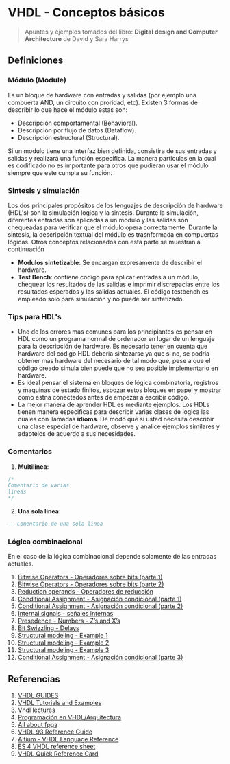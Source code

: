# VHDL - Conceptos básicos #

> Apuntes y ejemplos tomados del libro: **Digital design and Computer Architecture** de David y Sara Harrys

## Definiciones ##

### Módulo (Module) ###
Es un bloque de hardware con entradas y salidas (por ejemplo una compuerta AND, un circuito con proridad, etc). Existen 3 formas de describir lo que hace el módulo estas son:
* Descripción comportamental (Behavioral).
* Descripción por flujo de datos (Dataflow).
* Descripción estructural (Structural).

Si un modulo tiene una interfaz bien definida, consistira de sus entradas y salidas y realizará una función específica. La manera particulas en la cual es codificado no es importante para otros que pudieran usar el módulo siempre que este cumpla su función.

### Sintesis y simulación ###

Los dos principales propósitos de los lenguajes de descripción de hardware (HDL's) son la simulación logica y la sintesis. Durante la simulación, diferentes entradas son aplicadas a un modulo y las salidas son chequeadas para verificar que el módulo opera correctamente. Durante la sintesis, la descripción textual del módulo es trasnformada en compuertas lógicas. Otros conceptos relacionados con esta parte se muestran a continuación

* **Modulos sintetizable**: Se encargan expresamente de describir el hardware.
* **Test Bench**: contiene codigo para aplicar entradas a un módulo, chequear los resultados de las salidas e imprimir discrepacias entre los resultados esperados y las salidas actuales. El código testbench es empleado solo para simulación y no puede ser sintetizado.

### Tips para HDL's ###
* Uno de los errores mas comunes para los principiantes es pensar en HDL como un programa normal de ordenador en lugar de un lenguaje para la descripción de hardware. Es necesario tener en cuenta que hardware del código HDL deberia sintezarse ya que si no, se podría obtener mas hardware del necesario de tal modo que, pese a que el código creado simula bien puede que no sea posible implementarlo en hardware. 
* Es ideal pensar el sistema en bloques de lógica combinatoria, registros y maquinas de estado finitos, esbozar estos bloques en papel y mostrar como estna conectados antes de empezar a escribir código.
* La mejor manera de aprender HDL es mediante ejemplos. Los HDLs tienen manera especificas para describir varias clases de logica las cuales con llamadas **idioms**. De modo que si usted necesita describir una clase especial de hardware, observe y analice ejemplos similares y adaptelos de acuerdo a sus necesidades.

### Comentarios ###

1. **Multilinea**:
   
```vhdl
/*
Comentario de varias
lineas
*/
```

2. **Una sola linea**:
   
```vhdl
-- Comentario de una sola linea
```

### Lógica combinacional ###
En el caso de la lógica combinacional depende solamente de las entradas actuales. 
1. [Bitwise Operators - Operadores sobre bits (parte 1)](./ejemplo1/README.md)
2. [Bitwise Operators - Operadores sobre bits (parte 2)](./ejemplo2/README.md)
3. [Reduction operands - Operadores de reducción](./ejemplo3/README.md)
4. [Conditional Assignment - Asignación condicional (parte 1)](./ejemplo4/README.md)
5. [Conditional Assignment - Asignación condicional (parte 2)](./ejemplo5/README.md)
6. [Internal signals - señales internas](./ejemplo6/README.md)
7. [Presedence - Numbers - Z’s and X’s](./ejemplo7/README.md)
8. [Bit Swizzling - Delays](./ejemplo8/README.md)
9. [Structural modeling - Example 1](./ejemplo9/README.md)
10. [Structural modeling - Example 2](./ejemplo10/README.md)
11. [Structural modeling - Example 3](./ejemplo11/README.md)
12. [Conditional Assignment - Asignación condicional (parte 3)](./ejemplo12/README.md)


## Referencias ##
1. [VHDL GUIDES](https://www.ics.uci.edu/~jmoorkan/vhdlref/)
2. [VHDL Tutorials and Examples](https://www.nandland.com/vhdl/tutorials/index.html)
3. [Vhdl lectures](http://web.engr.oregonstate.edu/~traylor/ece474/vhdl_lectures/)
4. [Programación en VHDL/Arquitectura](https://es.wikibooks.org/wiki/Programaci%C3%B3n_en_VHDL/Arquitectura)
5. [All about fpga](https://allaboutfpga.com/)
6. [VHDL 93 Reference Guide](https://www.hdlworks.com/hdl_corner/vhdl_ref/)
7. [Altium - VHDL Language Reference](http://valhalla.altium.com/Learning-Guides/TR0114%20VHDL%20Language%20Reference.pdf)
8. [ES 4 VHDL reference sheet](http://www.ece.tufts.edu/ee/201/vhdl_cheatsheet.pdf)
9. [VHDL Quick Reference Card](https://owd.tcnj.edu/~hernande/r/VHDL_QRC__01.pdf)